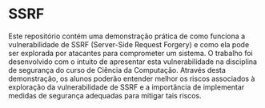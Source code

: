 # SSRF
Este repositório contém uma demonstração prática de como funciona a vulnerabilidade de SSRF (Server-Side Request Forgery) e como ela pode ser explorada por atacantes para comprometer um sistema. O trabalho foi desenvolvido com o intuito de apresentar esta vulnerabilidade na disciplina de segurança do curso de Ciência da Computação. Através desta demonstração, os alunos poderão entender melhor os riscos associados à exploração da vulnerabilidade de SSRF e a importância de implementar medidas de segurança adequadas para mitigar tais riscos.
